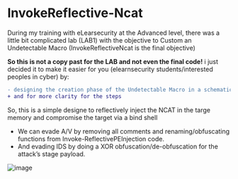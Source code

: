 # InvokeReflective-Ncat
During my training with eLearsecurity at the Advanced level, there was a little bit complicated lab (LAB1) with the objective to Custom an Undetectable Macro (InvokeReflectiveNcat is the final objective)

**So this is not a copy past for the LAB and not even the final code!**
i just decided it to make it easier for you (elearnsecurity students/interested peoples in cyber) by:
```diff
- designing the creation phase of the Undetectable Macro in a schematic way
+ and for more clarity for the steps
```
So, this is a simple designe to reflectively inject the NCAT in the targe memory and compromise the target via a bind shell
- We can evade A/V by removing all comments and renaming/obfuscating functions from Invoke-ReflectivePEInjection code.
- And evading IDS by doing a XOR obfuscation/de-obfuscation for the attack’s stage payload.

![image](https://user-images.githubusercontent.com/26716241/132077347-e4ca30d3-2db7-489d-881a-a1d010faf1c9.png)
